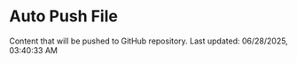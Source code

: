 # Auto Push File

Content that will be pushed to GitHub repository.
Last updated: 06/28/2025, 03:40:33 AM